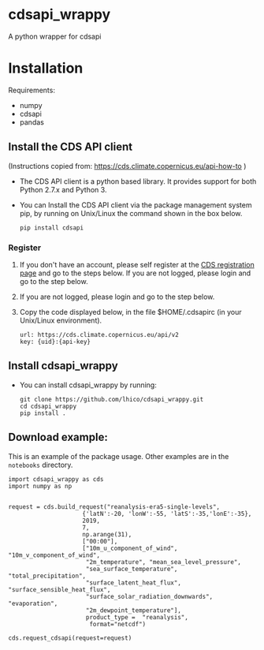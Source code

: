 # cdsapi_wrappy
A python wrapper for cdsapi


# Installation

Requirements:
- numpy
- cdsapi
- pandas


## Install the CDS API client 
(Instructions copied from: https://cds.climate.copernicus.eu/api-how-to
)
- The CDS API client is a python based library. It provides support for both Python 2.7.x and Python 3.

- You can Install the CDS API client via the package management system pip, by running on Unix/Linux the command shown in the box below.

    ```
    pip install cdsapi
    ```
### Register
1. If you don't have an account, please self register at the [CDS registration page](https://cds.climate.copernicus.eu/user/register?destination=%2F%23!%2Fhome) and go to the steps below.
If you are not logged, please login and go to the step below.

2. If you are not logged, please login and go to the step below.

3. Copy the code displayed below, in the file $HOME/.cdsapirc (in your Unix/Linux environment).
    ```
    url: https://cds.climate.copernicus.eu/api/v2
    key: {uid}:{api-key}
    ```

## Install cdsapi_wrappy
- You can install cdsapi_wrappy by running:
    ```
    git clone https://github.com/lhico/cdsapi_wrappy.git
    cd cdsapi_wrappy
    pip install .
    ```
## Download example:
This is an example of the package usage. Other examples are in the `notebooks` directory.

```
import cdsapi_wrappy as cds
import numpy as np


request = cds.build_request("reanalysis-era5-single-levels",
                     {'latN':-20, 'lonW':-55, 'latS':-35,'lonE':-35},
                     2019,
                     7,
                     np.arange(31),
                     ["00:00"],
                     ["10m_u_component_of_wind", "10m_v_component_of_wind",
                      "2m_temperature", "mean_sea_level_pressure",
                      "sea_surface_temperature", "total_precipitation",
                      "surface_latent_heat_flux", "surface_sensible_heat_flux",
                      "surface_solar_radiation_downwards", "evaporation",
                      "2m_dewpoint_temperature"],
                      product_type =  "reanalysis",
                       format="netcdf")

cds.request_cdsapi(request=request)
```


